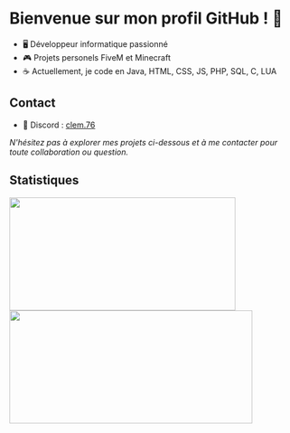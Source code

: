 # Bienvenue sur mon profil GitHub ! 👋

- 🖥️ Développeur informatique passionné
- 🎮 Projets personels FiveM et Minecraft
- ☕ Actuellement, je code en Java, HTML, CSS, JS, PHP, SQL, C, LUA

## Contact
- 💬 Discord : [clem.76](https://discord.com/users/clem.76#0)
<!--- 💼 [Lien vers votre profil LinkedIn ou site web] -->

*N'hésitez pas à explorer mes projets ci-dessous et à me contacter pour toute collaboration ou question.*

## Statistiques
<a href="https://github.com/Daudeuf?tab=overview&from=2004-12-01&to=2004-12-31">
  <img height="200" width="400" align="center" src="https://github-readme-stats.vercel.app/api?username=daudeuf&show_icons=true&theme=radical&rank_icon=github&include_all_commits=true&exclude_repo=HelloWorld&card_width=400" />
  <!--- rank_icon=percentile --->
</a>
<a href="https://github.com/Daudeuf?tab=overview&from=2004-12-01&to=2004-12-31">
  <img height="200" width="430" align="center" src="https://github-readme-stats.vercel.app/api/top-langs?username=daudeuf&layout=compact&langs_count=8&theme=radical&card_width=400" />
</a>

<!---👋 Hi, I’m @Daudeuf

If you want to talk my private message is open on discord : clem.76



![](https://github-readme-stats.vercel.app/api?username=Daudeuf&show_icons=true) ![](https://github-readme-stats.vercel.app/api/top-langs/?username=Daudeuf&layout=compact&theme=blue-green)
--->
<!---
Daudeuf/Daudeuf is a ✨ special ✨ repository because its `README.md` (this file) appears on your GitHub profile.
You can click the Preview link to take a look at your changes.
--->
